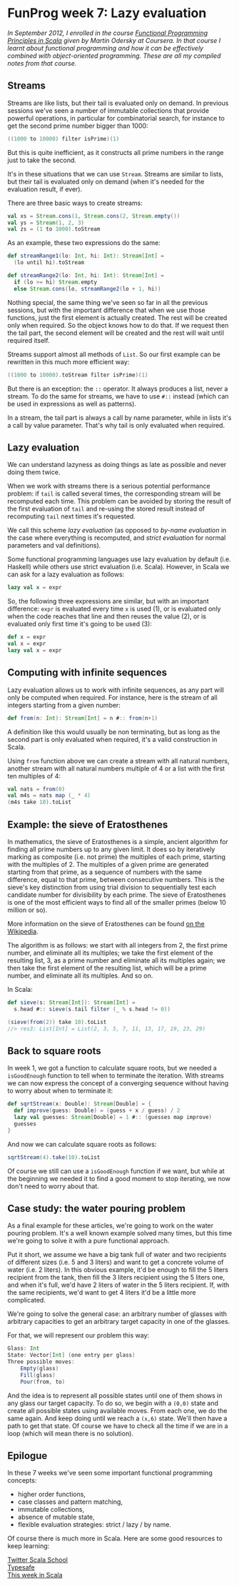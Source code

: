 # FunProg week 7: Lazy evaluation

_In September 2012, I enrolled in the course [Functional Programming Principles in Scala][01] given by Martin Odersky at Coursera. In that course I learnt about functional programming and how it can be effectively combined with object-oriented programming. These are all my compiled notes from that course._

## Streams

Streams are like lists, but their tail is evaluated only on demand. In previous sessions we've seen a number of immutable collections that provide powerful operations, in particular for combinatorial search, for instance to get the second prime number bigger than 1000:

```scala
((1000 to 10000) filter isPrime)(1)
```

But this is quite inefficient, as it constructs all prime numbers in the range just to take the second.

It's in these situations that we can use `Stream`. Streams are similar to lists, but their tail is evaluated only on demand (when it's needed for the evaluation result, if ever).

There are three basic ways to create streams:

```scala
val xs = Stream.cons(1, Stream.cons(2, Stream.empty())
val ys = Stream(1, 2, 3)
val zs = (1 to 1000).toStream
```

As an example, these two expressions do the same:

```scala
def streamRange1(lo: Int, hi: Int): Stream[Int] = 
  (lo until hi).toStream

def streamRange2(lo: Int, hi: Int): Stream[Int] = 
  if (lo >= hi) Stream.empty
  else Stream.cons(lo, streamRange2(lo + 1, hi))
```

Nothing special, the same thing we've seen so far in all the previous sessions, but with the important difference that when we use those functions, just the first element is actually created. The rest will be created only when required. So the object knows how to do that. If we request then the tail part, the second element will be created and the rest will wait until required itself.

Streams support almost all methods of `List`. So our first example can be rewritten in this much more efficient way:

```scala
((1000 to 10000).toStream filter isPrime)(1)
```

But there is an exception: the `::` operator. It always produces a list, never a stream. To do the same for streams, we have to use `#::` instead (which can be used in expressions as well as patterns).

In a stream, the tail part is always a call by name parameter, while in lists it's a call by value parameter. That's why tail is only evaluated when required.

## Lazy evaluation

We can understand lazyness as doing things as late as possible and never doing them twice.

When we work with streams there is a serious potential performance problem: if `tail` is called several times, the corresponding stream will be recomputed each time. This problem can be avoided by storing the result of the first evaluation of `tail` and re-using the stored result instead of recomputing `tail` next times it's requested.

We call this scheme *lazy evaluation* (as opposed to *by-name evaluation* in the case where everything is recomputed, and *strict evaluation* for normal parameters and val definitions).

Some functional programming languages use lazy evaluation by default (i.e. Haskell) while others use strict evaluation (i.e. Scala). However, in Scala we can ask for a lazy evaluation as follows:

```scala
lazy val x = expr
```

So, the following three expressions are similar, but with an important difference: `expr` is evaluated every time `x` is used (1), or is evaluated only when the code reaches that line and then reuses the value (2), or is evaluated only first time it's going to be used (3):

```scala
def x = expr
val x = expr
lazy val x = expr
```

## Computing with infinite sequences

Lazy evaluation allows us to work with infinite sequences, as any part will only be computed when required. For instance, here is the stream of all integers starting from a given number:

```scala
def from(n: Int): Stream[Int] = n #:: from(n+1)
```

A definition like this would usually be non terminating, but as long as the second part is only evaluated when required, it's a valid construction in Scala.

Using `from` function above we can create a stream with all natural numbers, another stream with all natural numbers multiple of 4 or a list with the first ten multiples of 4:

```scala
val nats = from(0)
val m4s = nats map (_ * 4)
(m4s take 10).toList
```

## Example: the sieve of Eratosthenes

In mathematics, the sieve of Eratosthenes is a simple, ancient algorithm for finding all prime numbers up to any given limit. It does so by iteratively marking as composite (i.e. not prime) the multiples of each prime, starting with the multiples of 2. The multiples of a given prime are generated starting from that prime, as a sequence of numbers with the same difference, equal to that prime, between consecutive numbers. This is the sieve's key distinction from using trial division to sequentially test each candidate number for divisibility by each prime. The sieve of Eratosthenes is one of the most efficient ways to find all of the smaller primes (below 10 million or so).

More information on the sieve of Eratosthenes can be found [on the Wikipedia][71].

The algorithm is as follows: we start with all integers from 2, the first prime number, and eliminate all its multiples; we take the first element of the resulting list, 3, as a prime number and eliminate all its multiples again; we then take the first element of the resulting list, which will be a prime number, and eliminate all its multiples. And so on.

In Scala:

```scala
def sieve(s: Stream[Int]): Stream[Int] =
  s.head #:: sieve(s.tail filter (_ % s.head != 0))

(sieve(from(2)) take 10).toList
//> res3: List[Int] = List(2, 3, 5, 7, 11, 13, 17, 19, 23, 29)
```

## Back to square roots

In week 1, we got a function to calculate square roots, but we needed a `isGoodEnough` function to tell when to terminate the iteration. With streams we can now express the concept of a converging sequence without having to worry about when to terminate it:

```scala
def sqrtStream(x: Double): Stream[Double] = {
  def improve(guess: Double) = (guess + x / guess) / 2
  lazy val guesses: Stream[Double] = 1 #:: (guesses map improve)
  guesses
}
```

And now we can calculate square roots as follows:

```scala
sqrtStream(4).take(10).toList
```

Of course we still can use a `isGoodEnough` function if we want, but while at the beginning we needed it to find a good moment to stop iterating, we now don't need to worry about that.

## Case study: the water pouring problem

As a final example for these articles, we're going to work on the water pouring problem. It's a well known example solved many times, but this time we're going to solve it with a pure functional approach.

Put it short, we assume we have a big tank full of water and two recipients of different sizes (i.e. 5 and 3 liters) and want to get a concrete volume of water (i.e. 2 liters). In this obvious example, it'd be enough to fill the 5 liters recipient from the tank, then fill the 3 liters recipient using the 5 liters one, and when it's full, we'd have 2 liters of water in the 5 liters recipient. If, with the same recipients, we'd want to get 4 liters it'd be a little more complicated.

We're going to solve the general case: an arbitrary number of glasses with arbitrary capacities to get an arbitrary target capacity in one of the glasses.

For that, we will represent our problem this way:

```scala
Glass: Int
State: Vector[Int] (one entry per glass)
Three possible moves:
	Empty(glass)
	Fill(glass)
	Pour(from, to)
```

And the idea is to represent all possible states until one of them shows in any glass our target capacity. To do so, we begin with a `(0,0)` state and create all possible states using available moves. From each one, we do the same again. And keep doing until we reach a `(x,6)` state. We'll then have a path to get that state. Of course we have to check all the time if we are in a loop (which will mean there is no solution).

## Epilogue

In these 7 weeks we've seen some important functional programming concepts:

* higher order functions,
* case classes and pattern matching,
* immutable collections,
* absence of mutable state,
* flexible evaluation strategies: strict / lazy / by name.

Of course there is much more in Scala. Here are some good resources to keep learning:

[Twitter Scala School][72]  
[Typesafe][73]  
[This week in Scala][74]

[01]: https://www.coursera.org/course/progfun
[71]: http://en.wikipedia.org/wiki/Sieve_of_Eratosthenes
[72]: http://twitter.github.com/scala_school/
[73]: http://typesafe.com/
[74]: http://www.cakesolutions.net/teamblogs/topic/scala